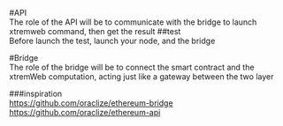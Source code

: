 #API    
The role of the API will be to communicate with the bridge to launch xtremweb command, then get the result
##test    
Before launch the test, launch your node, and the bridge


#Bridge    
The role of the bridge will be to connect the smart contract and the xtremWeb computation, acting just like a gateway between the two layer

###inspiration    
https://github.com/oraclize/ethereum-bridge    
https://github.com/oraclize/ethereum-api     
